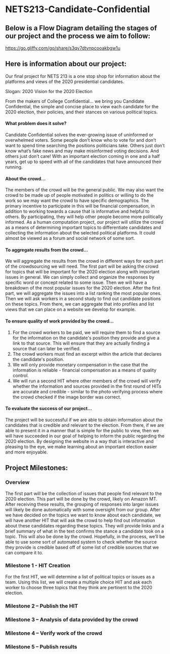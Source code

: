 # NETS213-Candidate-Confidential

## Below is a Flow Diagram detailing the stages of our project and the process we aim to follow:
https://go.gliffy.com/go/share/s3qv7dtvnpcooakbgw1u

## Here is information about our project:
Our final project for NETS 213 is a one stop shop for information about the platforms and views of the 2020 presidential candidates.

Slogan: 2020 Vision for the 2020 Election

From the makers of College Confidential… we bring you Candidate Confidential, the simple and concise place to view each candidate for the 2020 election, their policies, and their stances on various political topics.

#### What problem does it solve?
Candidate Confidential solves the ever-growing issue of uninformed or overwhelmed voters. Some people don’t know who to vote for and don’t want to spend time searching the positions politicians take. Others just don’t know what’s fake news and may make misinformed voting decisions. And others just don’t care! With an important election coming in one and a half years, get up to speed with all of the candidates that have announced their running.

#### About the crowd...
The members of the crowd will be the general public. We may also want the crowd to be made up of people motivated in politics or willing to do the work so we may want the crowd to have specific demographics. The primary incentive to participate in this will be financial compensation, in addition to working towards a cause that is informative and helpful to others. By participating, they will help other people become more politically informed. As a human computation project, our project will utilize the crowd as a means of determining important topics to differentiate candidates and collecting the information about the selected political platforms. It could almost be viewed as a forum and social network of some sort. 

#### To aggregate results from the crowd...
We will aggregate the results from the crowd in different ways for each part of the crowdsourcing we will need. The first part will be asking the crowd for topics that will be important for the 2020 election along with important issues in general. We can simply collect and organize the responses by specific word or concept related to some issue. Then we will have a breakdown of the most popular issues for the 2020 election. After the first part, we will aggregate the issues into a list ranking the most popular ones. Then we will ask workers in a second study to find out candidate positions on these topics. From there, we can aggregate that into profiles and list views that we can place on a website we develop for example.

#### To ensure quality of work provided by the crowd...
1. For the crowd workers to be paid, we will require them to find a source for the information on the candidate's position they provide and give a link to that source. This will ensure that they are actually finding a source that can later be verified.
2. The crowd workers must find an excerpt within the article that declares the candidate's position.
3. We will only provide monetary compensation in the case that the information is reliable - financial compensation as a means of quality control.
4. We will run a second HIT where other members of the crowd will verify whether the information and sources provided in the first round of HITs are accurate and credible - similar to the photo verifying process where the crowd checked if the image border was correct. 

#### To evaluate the success of our project...
The project will be successful if we are able to obtain information about the candidates that is credible and relevant to the election. From there, if we are able to present it in a manner that is simple for the public to view, then we will have succeeded in our goal of helping to inform the public regarding the 2020 election. By designing the website in a way that is interactive and pleasing to the eye, we make learning about an important election easier and more enjoyable.

## Project Milestones:
### Overview
The first part will be the collection of issues that people find relevant to the 2020 election. This part will be done by the crowd, likely on Amazon MT. After receiving these results, the grouping of responses into larger issues will likely be done automatically with some oversight from our group. After we have decided on the topics we want to know about each candidate, we will have another HIT that will ask the crowd to help find out information about these candidates regarding these topics. They will provide links and a brief summary of what in the text confirms the stance a candidate took on a topic. This will also be done by the crowd. Hopefully, in the process, we’ll be able to use some sort of automated system to check whether the source they provide is credible based off of some list of credible sources that we can compare it to.

### Milestone 1 - HIT Creation
For the first HIT, we will determine a list of political topics or issues as a team. Using this list, we will create a multiple choice HIT and ask each worker to choose three topics that they think are pertinent to the 2020 election.

### Milestone 2 – Publish the HIT

### Milestone 3 – Analysis of data provided by the crowd

### Milestone 4 – Verify work of the crowd

### Milestone 5 – Publish results


